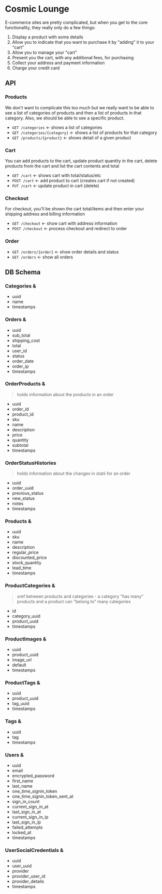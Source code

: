 # Cosmic Lounge

E-commerce sites are pretty complicated, but when you get to the core functionality, they really only do a few things:

1. Display a product with some details
2. Allow you to indicate that you want to purchase it by "adding" it to your "cart"
3. Allow you to manage your "cart"
4. Present you the cart, with any additional fees, for purchasing
5. Collect your address and payment information
6. Charge your credit card


## API

### Products

We don't want to complicate this too much but we really want to be able to see a list of categories of products and then a list of products in that category.  Also, we should be able to see a specific product.

 - `GET /categories`                  <- shows a list of categories
 - `GET /categories/{category}`       <- shows a list of products for that category
 - `GET /products/{product}`         <- shows detail of a given product

### Cart

You can add products to the cart, update product quantity in the cart, delete products from the cart and list the cart contents and total

* `GET /cart`    <- shows cart with total/status/etc
* `POST /cart`   <- add product to cart (creates cart if not created)
* `PUT /cart`    <- update product in cart (delete)

### Checkout

For checkout, you'll be shown the cart total/items and then enter your shipping address and billing information

 * `GET /checkout` <- show cart with address information
 * `POST /checkout` <- process checkout and redirect to order

### Order

 * `GET /orders/{order}` <- show order details and status
 * `GET /orders`         <- show all orders

## DB Schema

### Categories &
* uuid
* name
* timestamps

### Orders &
* uuid
* sub_total
* shipping_cost
* total
* user_id
* status
* order_date
* order_ip
* timestamps

### OrderProducts &
> holds information about the products in an order

* uuid
* order_id
* product_id
* sku
* name
* description
* price
* quantity
* subtotal
* timestamps

### OrderStatusHistories
> holds information about the changes in statii for an order

* uuid
* order_uuid
* previous_status
* new_status
* notes
* timestamps

### Products &
* uuid
* sku
* name
* description
* regular_price
* discounted_price
* stock_quantity
* lead_time
* timestamps

### ProductCategories &
> xref between products and categories - a category "has many" products and a product can "belong to" many categories

* id
* category_uuid
* product_uuid
* timestamps

### ProductImages &
* uuid
* product_uuid
* image_url
* default
* timestamps

### ProductTags &
* uuid
* product_uuid
* tag_uuid
* timestamps
### Tags &
* uuid
* tag
* timestamps

### Users &
* uuid
* email
* encrypted_password
* first_name
* last_name
* one_time_signin_token
* one_time_signin_token_sent_at
* sign_in_count
* current_sign_in_at
* last_sign_in_at
* current_sign_in_ip
* last_sign_in_ip
* failed_attempts
* locked_at
* timestamps

### UserSocialCredentials &
* uuid
* user_uuid
* provider
* provider_user_id
* provider_details
* timestamps

